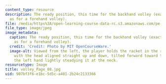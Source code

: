 ```yaml
---
content_type: resource
description: The ready position, this time for the backhand volley (exactly the same
  as for a forehand volley).
file: /media/https%3A/open-learning-course-data-rc.s3.amazonaws.com/pe-710-tennis-spring-2007/907bf3f6e1bc5d5ca4012b24c2133366_volley_Page_08.jpg
file_type: image/jpeg
image_metadata:
  caption: The ready position, this time for the backhand volley (exactly the same
    as for a forehand volley).
  credit: 'Credit: Photo by MIT OpenCourseWare.'
  image-alt: Viewed from the left, the player holds the racket in the right hand,
    with the head aligned straight up and down, tilted forward toward the net, and
    the left hand lightly steadying it at the neck.
resourcetype: Image
title: volley_Page_08.jpg
uid: 907bf3f6-e1bc-5d5c-a401-2b24c2133366
---
```

